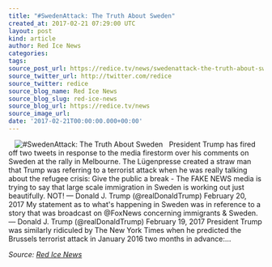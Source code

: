 ```yaml
---
title: "#SwedenAttack: The Truth About Sweden"
created_at: 2017-02-21 07:29:00 UTC
layout: post
kind: article
author: Red Ice News
categories: 
tags: 
source_post_url: https://redice.tv/news/swedenattack-the-truth-about-sweden
source_twitter_url: http://twitter.com/redice
source_twitter: redice
source_blog_name: Red Ice News
source_blog_slug: red-ice-news
source_blog_url: https://redice.tv/news
source_image_url: 
date: '2017-02-21T00:00:00.000+00:00'
---
```

<img align="left" hspace="12" alt="#SwedenAttack: The Truth About Sweden" src="https://rdice.net/a/c/n/17/02210824-asdf022.9cd7b47f.jpg"> President Trump has fired off two tweets in response to the media firestorm over his comments on Sweden at the rally in Melbourne. The Lügenpresse created a straw man that Trump was referring to a terrorist attack when he was really talking about the refugee crisis: Give the public a break - The FAKE NEWS media is trying to say that large scale immigration in Sweden is working out just beautifully. NOT! — Donald J. Trump (@realDonaldTrump) February 20, 2017 My statement as to what's happening in Sweden was in reference to a story that was broadcast on @FoxNews concerning immigrants & Sweden. — Donald J. Trump (@realDonaldTrump) February 19, 2017 President Trump was similarly ridiculed by The New York Times when he predicted the Brussels terrorist attack in January 2016 two months in advance:&#8230;<div class="">
    <i>Source: <a href="https://redice.tv/news">Red Ice News</a></i>
</div>
